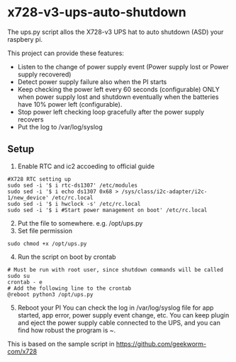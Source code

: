 # x728-v3-ups-auto-shutdown

The ups.py script allos the X728-v3 UPS hat to auto shutdown (ASD) your raspbery pi.

This project can provide these features:
- Listen to the change of power supply event (Power supply lost or Power supply recovered)
- Detect power supply failure also when the PI starts
- Keep checking the power left every 60 seconds (configurable) ONLY when power supply lost and shutdown eventually when the batteries have 10% power left (configurable).
- Stop power left checking loop gracefully after the power supply recovers
- Put the log to /var/log/syslog

## Setup
1. Enable RTC and ic2 accoeding to official guide
```
#X728 RTC setting up
sudo sed -i '$ i rtc-ds1307' /etc/modules
sudo sed -i '$ i echo ds1307 0x68 > /sys/class/i2c-adapter/i2c-1/new_device' /etc/rc.local
sudo sed -i '$ i hwclock -s' /etc/rc.local
sudo sed -i '$ i #Start power management on boot' /etc/rc.local
```
2. Put the file to somewhere. e.g. /opt/ups.py
3. Set file permission
```
sudo chmod +x /opt/ups.py
```
4. Run the script on boot by crontab
```
# Must be run with root user, since shutdown commands will be called
sudo su
crontab - e
# Add the following line to the crontab
@reboot python3 /opt/ups.py
```
5. Reboot your PI
You can check the log in /var/log/syslog file for app started, app error, power supply event change, etc.
You can keep plugin and eject the power supply cable connected to the UPS, and you can find how robust the program is ~.

This is based on the sample script in https://github.com/geekworm-com/x728
